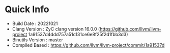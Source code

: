 # Quick Info
* Build Date : 20221021
* Clang Version : ZyC clang version 16.0.0 (https://github.com/llvm/llvm-project 1a91537d4ddd757a51c131ce6e8f25f2d1fbb3d3)
* Binutils Version : master
* Compiled Based : https://github.com/llvm/llvm-project/commit/1a91537d

